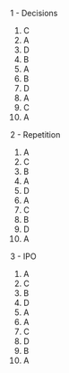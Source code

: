 1 - Decisions

1. C
2. A
3. D
4. B
5. A
6. B
7. D
8. A
9. C
10. A

2 - Repetition

1. A
2. C
3. B
4. A
5. D
6. A
7. C
8. B
9. D
10. A

3 - IPO

1. A
2. C
3. B
4. D
5. A
6. A
7. C
8. D
9. B
10. A
